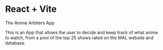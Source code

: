 # React + Vite

The Anime Arbiters App

This is an App that allows the user to decide and keep track of what anime to watch, from a pool of the top 25 shows rated on the MAL website and database.